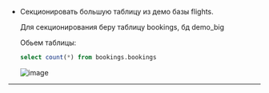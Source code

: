 * Секционировать большую таблицу из демо базы flights.

   Для секционирования беру таблицу bookings, бд demo_big
  
   Обьем таблицы:
     
  ```sql 
  select count(*) from bookings.bookings

  ```
  ![image](https://github.com/VyacheslavIT/postgre/assets/136000255/d8b624cd-dc66-4577-baeb-37022a92d2fd)
  
------------------------------------------------------

